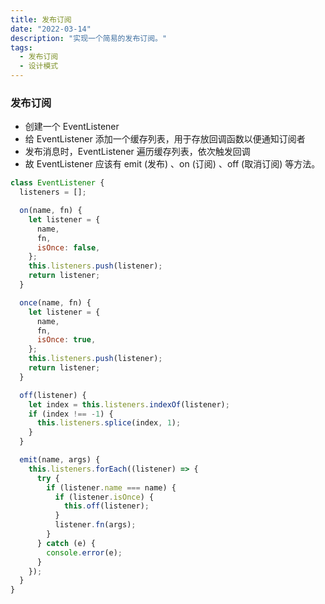 ```yaml
---
title: 发布订阅
date: "2022-03-14"
description: "实现一个简易的发布订阅。"
tags:
  - 发布订阅
  - 设计模式
---
```


### 发布订阅

- 创建一个 EventListener
- 给 EventListener 添加一个缓存列表，用于存放回调函数以便通知订阅者
- 发布消息时，EventListener 遍历缓存列表，依次触发回调
- 故 EventListener 应该有 emit (发布) 、on (订阅) 、off (取消订阅) 等方法。


```javascript
class EventListener {
  listeners = [];

  on(name, fn) {
    let listener = {
      name,
      fn,
      isOnce: false,
    };
    this.listeners.push(listener);
    return listener;
  }

  once(name, fn) {
    let listener = {
      name,
      fn,
      isOnce: true,
    };
    this.listeners.push(listener);
    return listener;
  }

  off(listener) {
    let index = this.listeners.indexOf(listener);
    if (index !== -1) {
      this.listeners.splice(index, 1);
    }
  }

  emit(name, args) {
    this.listeners.forEach((listener) => {
      try {
        if (listener.name === name) {
          if (listener.isOnce) {
            this.off(listener);
          }
          listener.fn(args);
        }
      } catch (e) {
        console.error(e);
      }
    });
  }
}

```

